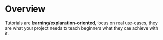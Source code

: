 # Overview

Tutorials are **learning/explanation-oriented**, focus on real use-cases, they are what your project needs to teach beginners what they can achieve with it.
